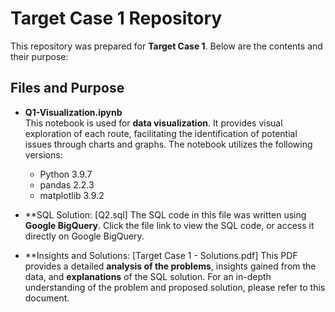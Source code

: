 # Target Case 1 Repository  

This repository was prepared for **Target Case 1**. Below are the contents and their purpose:

## Files and Purpose

- **Q1-Visualization.ipynb**  
  This notebook is used for **data visualization**. It provides visual exploration of each route, facilitating the identification of potential issues through charts and graphs. The notebook utilizes the following versions:  
  - Python 3.9.7  
  - pandas 2.2.3  
  - matplotlib 3.9.2  

- **SQL Solution: [Q2.sql]
  The SQL code in this file was written using **Google BigQuery**. Click the file link to view the SQL code, or access it directly on Google BigQuery.

- **Insights and Solutions: [Target Case 1 - Solutions.pdf] 
  This PDF provides a detailed **analysis of the problems**, insights gained from the data, and **explanations** of the SQL solution. For an in-depth understanding of the problem and proposed solution, please refer to this document.
